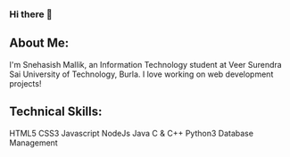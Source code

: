 ### Hi there 👋

<!--
**snehasish-mallik/snehasish-mallik** is a ✨ _special_ ✨ repository because its `README.md` (this file) appears on your GitHub profile.

Here are some ideas to get you started:

- 🔭 I’m currently working on ...
- 🌱 I’m currently learning ...
- 👯 I’m looking to collaborate on ...
- 🤔 I’m looking for help with ...
- 💬 Ask me about ...
- 📫 How to reach me: ...
- 😄 Pronouns: ...
- ⚡ Fun fact: ...
-->
About Me:
-----------------------------------------------------------------------------------------------------------------------------------------------------------------------------------
I'm Snehasish Mallik, an Information Technology student at Veer Surendra Sai University of Technology, Burla. I love working on web development projects!

Technical Skills:
-----------------------------------------------------------------------------------------------------------------------------------------------------------------------------------
HTML5 CSS3 
Javascript NodeJs 
Java C & C++ Python3 Database Management

